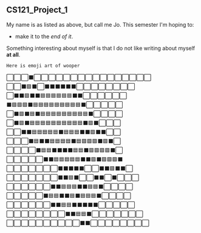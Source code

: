 ## CS121_Project_1

My name is as listed as above, but call me Jo.
This semester I'm hoping to:
- make it to the *end of it*.
  
Something interesting about myself is that I do not like writing about myself **at all**.

```
Here is emoji art of wooper
```

⬜⬜⬜⬛⬜⬜⬜⬜⬜⬜⬜⬜⬜⬜⬜⬜⬜⬜⬜⬜<br>⬜⬜⬛🟪⬛⬜⬛⬛⬛⬛⬛⬛⬜⬜⬜⬜⬜⬜⬜⬜<br>⬜⬛⬛🟪⬛⬛🟦🟦🟦🟦🟦🟦⬛⬛⬜⬜⬜⬜⬜⬜<br>⬛🟪🟪🟪⬛🟦🟦🟦🟦🟦🟦🟦🟦🟦⬛⬜⬜⬜⬜⬜<br>⬜⬛🟪⬛🟦⬛🟦🟦🟦🟦🟦🟦🟦🟦🟦⬛⬜⬜⬜⬜<br>⬜⬛🟪⬛🟦🟦🟦🟦🟦🟦🟦🟦🟦🟦⬛🟪⬛⬜⬜⬜<br>⬜⬜⬛⬛🟦🟦🟦🟦🟦⬛🟦🟦🟦⬛⬛🟪⬛⬛⬜⬜<br>⬜⬜⬜⬛🟦⬛⬛🟦🟦🟦🟦⬛🟦🟪🟪🟪⬛🟪⬛⬜<br>⬜⬜⬜⬜⬛🟦🟦⬛⬛⬛⬛🟦🟦⬛🟪🟪🟪🟪⬛⬜<br>⬜⬜⬜⬜⬜⬛⬛🟦🟦🟦🟦🟦⬛⬛🟪⬛🟪🟪🟪⬛<br>⬜⬜⬜⬜⬜⬜⬜⬛⬛⬛⬛⬛⬜⬜⬛⬛🟪⬛⬛⬜<br>⬜⬜⬜⬜⬜⬜⬜⬛⬛🟦⬛⬜⬜⬛⬛⬜⬛⬜⬜⬜<br>⬜⬜⬜⬜⬜⬜⬛⬛🟦🟦🟦⬛⬛🟦🟦⬛⬜⬜⬜⬜<br>⬜⬜⬜⬜⬜⬛🟦🟦⬛⬛🟦⬛🟦🟦🟦⬛⬜⬜⬜⬜<br>⬜⬜⬜⬜⬜⬜⬛⬛🟦🟦⬛⬛⬛⬛⬛⬜⬜⬜⬜⬜<br>⬜⬜⬜⬜⬜⬜⬜⬜⬛⬛🟦🟦⬛⬜⬜⬜⬜⬜⬜⬜<br>⬜⬜⬜⬜⬜⬜⬜⬜⬜⬜⬛⬛⬜⬜⬜⬜⬜⬜⬜⬜<br>

